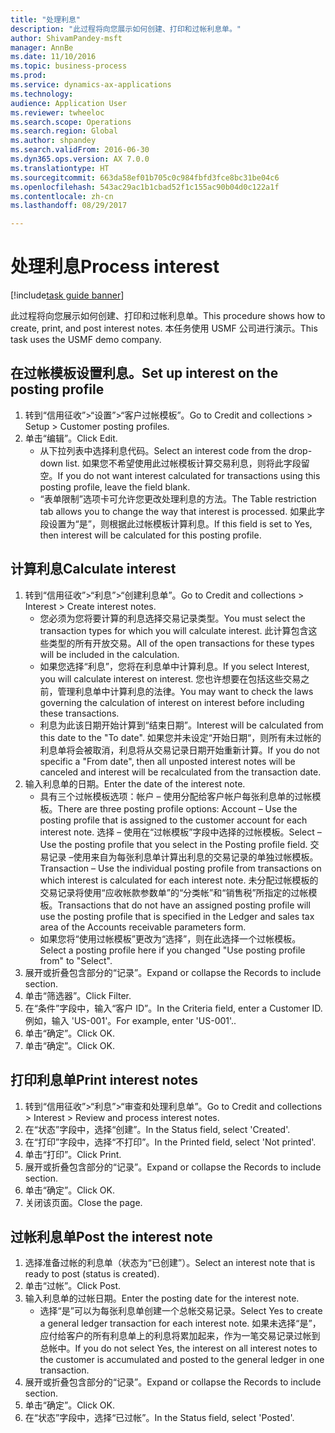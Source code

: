 ```yaml
--- 
title: "处理利息"
description: "此过程将向您展示如何创建、打印和过帐利息单。"
author: ShivamPandey-msft
manager: AnnBe
ms.date: 11/10/2016
ms.topic: business-process
ms.prod: 
ms.service: dynamics-ax-applications
ms.technology: 
audience: Application User
ms.reviewer: twheeloc
ms.search.scope: Operations
ms.search.region: Global
ms.author: shpandey
ms.search.validFrom: 2016-06-30
ms.dyn365.ops.version: AX 7.0.0
ms.translationtype: HT
ms.sourcegitcommit: 663da58ef01b705c0c984fbfd3fce8bc31be04c6
ms.openlocfilehash: 543ac29ac1b1cbad52f1c155ac90b04d0c122a1f
ms.contentlocale: zh-cn
ms.lasthandoff: 08/29/2017

---
```

# <a name="process-interest"></a><span data-ttu-id="c1092-103">处理利息</span><span class="sxs-lookup"><span data-stu-id="c1092-103">Process interest</span></span>

[!include[task guide banner](../../includes/task-guide-banner.md)]

<span data-ttu-id="c1092-104">此过程将向您展示如何创建、打印和过帐利息单。</span><span class="sxs-lookup"><span data-stu-id="c1092-104">This procedure shows how to create, print, and post interest notes.</span></span> <span data-ttu-id="c1092-105">本任务使用 USMF 公司进行演示。</span><span class="sxs-lookup"><span data-stu-id="c1092-105">This task uses the USMF demo company.</span></span>


## <a name="set-up-interest-on-the-posting-profile"></a><span data-ttu-id="c1092-106">在过帐模板设置利息。</span><span class="sxs-lookup"><span data-stu-id="c1092-106">Set up interest on the posting profile</span></span>
1. <span data-ttu-id="c1092-107">转到“信用征收”>“设置”>“客户过帐模板”。</span><span class="sxs-lookup"><span data-stu-id="c1092-107">Go to Credit and collections > Setup > Customer posting profiles.</span></span>
2. <span data-ttu-id="c1092-108">单击“编辑”。</span><span class="sxs-lookup"><span data-stu-id="c1092-108">Click Edit.</span></span>
    * <span data-ttu-id="c1092-109">从下拉列表中选择利息代码。</span><span class="sxs-lookup"><span data-stu-id="c1092-109">Select an interest code from the drop-down list.</span></span> <span data-ttu-id="c1092-110">如果您不希望使用此过帐模板计算交易利息，则将此字段留空。</span><span class="sxs-lookup"><span data-stu-id="c1092-110">If you do not want interest calculated for transactions using this posting profile, leave the field blank.</span></span>  
    * <span data-ttu-id="c1092-111">“表单限制”选项卡可允许您更改处理利息的方法。</span><span class="sxs-lookup"><span data-stu-id="c1092-111">The Table restriction tab allows you to change the way that interest is processed.</span></span> <span data-ttu-id="c1092-112">如果此字段设置为“是”，则根据此过帐模板计算利息。</span><span class="sxs-lookup"><span data-stu-id="c1092-112">If this field is set to Yes, then interest will be calculated for this posting profile.</span></span>  

## <a name="calculate-interest"></a><span data-ttu-id="c1092-113">计算利息</span><span class="sxs-lookup"><span data-stu-id="c1092-113">Calculate interest</span></span>
1. <span data-ttu-id="c1092-114">转到“信用征收”>“利息”>“创建利息单”。</span><span class="sxs-lookup"><span data-stu-id="c1092-114">Go to Credit and collections > Interest > Create interest notes.</span></span>
    * <span data-ttu-id="c1092-115">您必须为您将要计算的利息选择交易记录类型。</span><span class="sxs-lookup"><span data-stu-id="c1092-115">You must select the transaction types for which you will calculate interest.</span></span> <span data-ttu-id="c1092-116">此计算包含这些类型的所有开放交易。</span><span class="sxs-lookup"><span data-stu-id="c1092-116">All of the open transactions for these types will be included in the calculation.</span></span>  
    * <span data-ttu-id="c1092-117">如果您选择“利息”，您将在利息单中计算利息。</span><span class="sxs-lookup"><span data-stu-id="c1092-117">If you select Interest, you will calculate interest on interest.</span></span> <span data-ttu-id="c1092-118">您也许想要在包括这些交易之前，管理利息单中计算利息的法律。</span><span class="sxs-lookup"><span data-stu-id="c1092-118">You may want to check the laws governing the calculation of interest on interest before including these transactions.</span></span>  
    * <span data-ttu-id="c1092-119">利息为此该日期开始计算到“结束日期”。</span><span class="sxs-lookup"><span data-stu-id="c1092-119">Interest will be calculated from this date to the "To date".</span></span> <span data-ttu-id="c1092-120">如果您并未设定“开始日期“，则所有未过帐的利息单将会被取消，利息将从交易记录日期开始重新计算。</span><span class="sxs-lookup"><span data-stu-id="c1092-120">If you do not specific a "From date", then all unposted interest notes will be canceled and interest will be recalculated from the transaction date.</span></span>  
2. <span data-ttu-id="c1092-121">输入利息单的日期。</span><span class="sxs-lookup"><span data-stu-id="c1092-121">Enter the date of the interest note.</span></span>
    * <span data-ttu-id="c1092-122">具有三个过帐模板选项：帐户 – 使用分配给客户帐户每张利息单的过帐模板。</span><span class="sxs-lookup"><span data-stu-id="c1092-122">There are three posting profile options:   Account – Use the posting profile that is assigned to the customer account for each interest note.</span></span>   <span data-ttu-id="c1092-123">选择 – 使用在“过帐模板”字段中选择的过帐模板。</span><span class="sxs-lookup"><span data-stu-id="c1092-123">Select – Use the posting profile that you select in the Posting profile field.</span></span>   <span data-ttu-id="c1092-124">交易记录 –使用来自为每张利息单计算出利息的交易记录的单独过帐模板。</span><span class="sxs-lookup"><span data-stu-id="c1092-124">Transaction – Use the individual posting profile from transactions on which interest is calculated for each interest note.</span></span> <span data-ttu-id="c1092-125">未分配过帐模板的交易记录将使用“应收帐款参数单”的“分类帐”和“销售税”所指定的过帐模板。</span><span class="sxs-lookup"><span data-stu-id="c1092-125">Transactions that do not have an assigned posting profile will use the posting profile that is specified in the Ledger and sales tax area of the Accounts receivable parameters form.</span></span>  
    * <span data-ttu-id="c1092-126">如果您将“使用过帐模板”更改为“选择”，则在此选择一个过帐模板。</span><span class="sxs-lookup"><span data-stu-id="c1092-126">Select a posting profile here if you changed "Use posting profile from" to "Select".</span></span>  
3. <span data-ttu-id="c1092-127">展开或折叠包含部分的“记录”。</span><span class="sxs-lookup"><span data-stu-id="c1092-127">Expand or collapse the Records to include section.</span></span>
4. <span data-ttu-id="c1092-128">单击“筛选器”。</span><span class="sxs-lookup"><span data-stu-id="c1092-128">Click Filter.</span></span>
5. <span data-ttu-id="c1092-129">在“条件”字段中，输入“客户 ID”。</span><span class="sxs-lookup"><span data-stu-id="c1092-129">In the Criteria field, enter a Customer ID.</span></span> <span data-ttu-id="c1092-130">例如，输入 'US-001'。</span><span class="sxs-lookup"><span data-stu-id="c1092-130">For example, enter 'US-001'..</span></span>
6. <span data-ttu-id="c1092-131">单击“确定”。</span><span class="sxs-lookup"><span data-stu-id="c1092-131">Click OK.</span></span>
7. <span data-ttu-id="c1092-132">单击“确定”。</span><span class="sxs-lookup"><span data-stu-id="c1092-132">Click OK.</span></span>

## <a name="print-interest-notes"></a><span data-ttu-id="c1092-133">打印利息单</span><span class="sxs-lookup"><span data-stu-id="c1092-133">Print interest notes</span></span>
1. <span data-ttu-id="c1092-134">转到“信用征收”>“利息”>“审查和处理利息单”。</span><span class="sxs-lookup"><span data-stu-id="c1092-134">Go to Credit and collections > Interest > Review and process interest notes.</span></span>
2. <span data-ttu-id="c1092-135">在“状态”字段中，选择“创建”。</span><span class="sxs-lookup"><span data-stu-id="c1092-135">In the Status field, select 'Created'.</span></span>
3. <span data-ttu-id="c1092-136">在“打印”字段中，选择“不打印”。</span><span class="sxs-lookup"><span data-stu-id="c1092-136">In the Printed field, select 'Not printed'.</span></span>
4. <span data-ttu-id="c1092-137">单击“打印”。</span><span class="sxs-lookup"><span data-stu-id="c1092-137">Click Print.</span></span>
5. <span data-ttu-id="c1092-138">展开或折叠包含部分的“记录”。</span><span class="sxs-lookup"><span data-stu-id="c1092-138">Expand or collapse the Records to include section.</span></span>
6. <span data-ttu-id="c1092-139">单击“确定”。</span><span class="sxs-lookup"><span data-stu-id="c1092-139">Click OK.</span></span>
7. <span data-ttu-id="c1092-140">关闭该页面。</span><span class="sxs-lookup"><span data-stu-id="c1092-140">Close the page.</span></span>

## <a name="post-the-interest-note"></a><span data-ttu-id="c1092-141">过帐利息单</span><span class="sxs-lookup"><span data-stu-id="c1092-141">Post the interest note</span></span>
1. <span data-ttu-id="c1092-142">选择准备过帐的利息单（状态为“已创建”）。</span><span class="sxs-lookup"><span data-stu-id="c1092-142">Select an interest note that is ready to post (status is created).</span></span>
2. <span data-ttu-id="c1092-143">单击“过帐”。</span><span class="sxs-lookup"><span data-stu-id="c1092-143">Click Post.</span></span>
3. <span data-ttu-id="c1092-144">输入利息单的过帐日期。</span><span class="sxs-lookup"><span data-stu-id="c1092-144">Enter the posting date for the interest note.</span></span>
    * <span data-ttu-id="c1092-145">选择“是”可以为每张利息单创建一个总帐交易记录。</span><span class="sxs-lookup"><span data-stu-id="c1092-145">Select Yes to create a general ledger transaction for each interest note.</span></span>     <span data-ttu-id="c1092-146">如果未选择“是”，应付给客户的所有利息单上的利息将累加起来，作为一笔交易记录过帐到总帐中。</span><span class="sxs-lookup"><span data-stu-id="c1092-146">If you do not select Yes, the interest on all interest notes to the customer is accumulated and posted to the general ledger in one transaction.</span></span>  
4. <span data-ttu-id="c1092-147">展开或折叠包含部分的“记录”。</span><span class="sxs-lookup"><span data-stu-id="c1092-147">Expand or collapse the Records to include section.</span></span>
5. <span data-ttu-id="c1092-148">单击“确定”。</span><span class="sxs-lookup"><span data-stu-id="c1092-148">Click OK.</span></span>
6. <span data-ttu-id="c1092-149">在“状态”字段中，选择“已过帐”。</span><span class="sxs-lookup"><span data-stu-id="c1092-149">In the Status field, select 'Posted'.</span></span>


